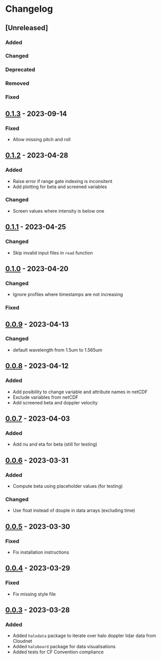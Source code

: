 # Changelog

## [Unreleased]

### Added

### Changed

### Deprecated

### Removed

### Fixed

## [0.1.3] - 2023-09-14

### Fixed
- Allow missing pitch and roll

## [0.1.2] - 2023-04-28

### Added
- Raise error if range gate indexing is inconsitent
- Add plotting for beta and screened variables

### Changed
- Screen values where intensity is below one

## [0.1.1] - 2023-04-25

### Changed
- Skip invalid input files in `read` function

## [0.1.0] - 2023-04-20

### Changed
- Ignore profiles where timestamps are not increasing

### Fixed

## [0.0.9] - 2023-04-13

### Changed
- default wavelength from 1.5um to 1.565um

## [0.0.8] - 2023-04-12

### Added
- Add posibility to change variable and attribute names in netCDF
- Exclude variables from netCDF
- Add screened beta and doppler velocity

## [0.0.7] - 2023-04-03

### Added
- Add nu and eta for beta (still for testing)

## [0.0.6] - 2023-03-31

### Added
- Compute beta using placeholder values (for testing)

### Changed
- Use float instead of douple in data arrays (excluding time)

## [0.0.5] - 2023-03-30

### Fixed
- Fix installation instructions

## [0.0.4] - 2023-03-29

### Fixed
- Fix missing style file

## [0.0.3] - 2023-03-28

### Added
- Added `halodata` package to iterate over halo doppler lidar data from Cloudnet
- Added `haloboard` package for data visualisations
- Added tests for CF Convention compliance

[0.0.3]: https://github.com/actris-cloudnet/halo-reader/releases/tag/v0.0.3
[0.0.4]: https://github.com/actris-cloudnet/halo-reader/releases/tag/v0.0.4
[0.0.5]: https://github.com/actris-cloudnet/halo-reader/releases/tag/v0.0.5
[0.0.6]: https://github.com/actris-cloudnet/halo-reader/releases/tag/v0.0.6
[0.0.7]: https://github.com/actris-cloudnet/halo-reader/releases/tag/v0.0.7
[0.0.8]: https://github.com/actris-cloudnet/halo-reader/releases/tag/v0.0.8
[0.0.9]: https://github.com/actris-cloudnet/halo-reader/releases/tag/v0.0.9
[0.1.0]: https://github.com/actris-cloudnet/halo-reader/releases/tag/v0.1.0
[0.1.1]: https://github.com/actris-cloudnet/halo-reader/releases/tag/v0.1.1
[0.1.2]: https://github.com/actris-cloudnet/halo-reader/releases/tag/v0.1.2
[0.1.3]: https://github.com/actris-cloudnet/halo-reader/releases/tag/v0.1.3
